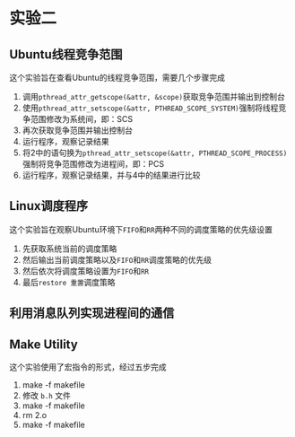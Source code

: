 # 实验二

## Ubuntu线程竞争范围

这个实验旨在查看Ubuntu的线程竞争范围，需要几个步骤完成

1. 调用`pthread_attr_getscope(&attr, &scope)`获取竞争范围并输出到控制台
2. 使用`pthread_attr_setscope(&attr, PTHREAD_SCOPE_SYSTEM)`强制将线程竞争范围修改为系统间，即：SCS
3. 再次获取竞争范围并输出控制台
4. 运行程序，观察记录结果
5. 将2中的语句换为`pthread_attr_setscope(&attr, PTHREAD_SCOPE_PROCESS)`强制将竞争范围修改为进程间，即：PCS
6. 运行程序，观察记录结果，并与4中的结果进行比较

## Linux调度程序

这个实验旨在观察Ubuntu环境下`FIFO`和`RR`两种不同的调度策略的优先级设置

1. 先获取系统当前的调度策略
2. 然后输出当前调度策略以及`FIFO`和`RR`调度策略的优先级
3. 然后依次将调度策略设置为`FIFO`和`RR`
4. 最后`restore 重置`调度策略

## 利用消息队列实现进程间的通信

## Make Utility

这个实验使用了宏指令的形式，经过五步完成

1. make -f makefile
2. 修改 `b.h` 文件
3. make -f makefile
4. rm 2.o
5. make -f makefile
